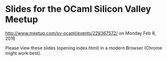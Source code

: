 # Slides for the OCaml Silicon Valley Meetup 

http://www.meetup.com/sv-ocaml/events/228367572/ on Monday Feb 8, 2016

Please view these slides (opening index.html) in a modern Browser (Chrome might work best). 
